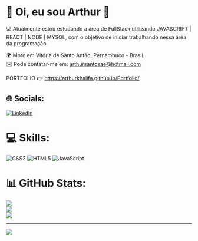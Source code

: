 # 💫 Oi, eu sou Arthur 👋
💻 Atualmente estou estudando a área de FullStack utilizando JAVASCRIPT | REACT | NODE | MYSQL, com o objetivo de iniciar trabalhando nessa área da programação.<br>

🌍 Moro em Vitória de Santo Antão, Pernambuco - Brasil.<br>
✉️ Pode contatar-me em: arthursantosae@hotmail.com<br>

PORTFOLIO
👉 https://arthurkhalifa.github.io/Portfolio/

## 🌐 Socials:
[![LinkedIn](https://img.shields.io/badge/LinkedIn-%230077B5.svg?logo=linkedin&logoColor=white)](https://www.linkedin.com/in/arthursantos00/) 

# 💻 Skills:
![CSS3](https://img.shields.io/badge/css3-%231572B6.svg?style=for-the-badge&logo=css3&logoColor=white) ![HTML5](https://img.shields.io/badge/html5-%23E34F26.svg?style=for-the-badge&logo=html5&logoColor=white) ![JavaScript](https://img.shields.io/badge/javascript-%23323330.svg?style=for-the-badge&logo=javascript&logoColor=%23F7DF1E)
# 📊 GitHub Stats:
![](https://github-readme-stats.vercel.app/api?username=ArthurKhalifa&theme=merko&hide_border=false&include_all_commits=false&count_private=false)<br/>
![](https://github-readme-streak-stats.herokuapp.com/?user=ArthurKhalifa&theme=merko&hide_border=false)<br/>
![](https://github-readme-stats.vercel.app/api/top-langs/?username=ArthurKhalifa&theme=merko&hide_border=false&include_all_commits=false&count_private=false&layout=compact)

---
[![](https://visitcount.itsvg.in/api?id=ArthurKhalifa&icon=0&color=0)](https://visitcount.itsvg.in)

<!-- Proudly created with GPRM ( https://gprm.itsvg.in ) -->
